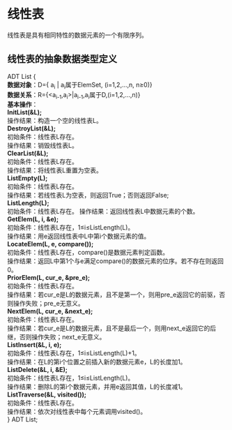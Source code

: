# 线性表

线性表是具有相同特性的数据元素的一个有限序列。

## 线性表的抽象数据类型定义

ADT List {  
    **数据对象**：D={ a<sub>i</sub> | a<sub>i</sub>属于ElemSet, (i=1,2,...,n, n≥0)}  
    **数据关系**：R={\<a<sub>i-1</sub>,a<sub>i</sub>>|a<sub>i-1</sub>,a<sub>i</sub>属于D,(i=1,2,...,n)}  
    **基本操作**：  
    **InitList(&L);**  
    操作结果：构造一个空的线性表L。  
    **DestroyList(&L);**  
    初始条件：线性表L存在。  
    操作结果：销毁线性表L。  
    **ClearList(&L);**  
    初始条件：线性表L存在。  
    操作结果：将线性表L重置为空表。  
    **ListEmpty(L);**  
    初始条件：线性表L存在。    
    操作结果：若线性表L为空表，则返回True；否则返回False;  
    **ListLength(L);**  
    初始条件：线性表L存在。
    操作结果：返回线性表L中数据元素的个数。  
    **GetElem(L, i, &e);**  
    初始条件：线性表L存在，1≤i≤ListLength(L)。  
    操作结果：用e返回线性表中L中第i个数据元素的值。    
    **LocateElem(L, e, compare());**  
    初始条件：线性表L存在，compare()是数据元素判定函数。  
    操作结果：返回L中第1个与e满足compare()的数据元素的位序。若不存在则返回0。  
    **PriorElem(L, cur_e, &pre_e);**  
    初始条件：线性表L存在。  
    操作结果：若cur_e是L的数据元素，且不是第一个，则用pre_e返回它的前驱，否则操作失败；pre_e无意义。  
    **NextElem(L, cur_e, &next_e);**  
    初始条件：线性表L存在。  
    操作结果：若cur_e是L的数据元素，且不是最后一个，则用next_e返回它的后继，否则操作失败；next_e无意义。  
    **ListInsert(&L, i, e);**  
    初始条件：线性表L存在，1≤i≤ListLength(L)+1。  
    操作结果：在L的第i个位置之前插入新的数据元素e，L的长度加1。   
    **ListDelete(&L, i, &E);**  
    初始条件：线性表L存在，1≤i≤ListLength(L)。  
    操作结果：删除L的第i个数据元素，并用e返回其值，L的长度减1。  
    **ListTraverse(&L, visited());**  
    初始条件：线性表L存在。  
    操作结果：依次对线性表中每个元素调用visited()。  
} ADT List;  
